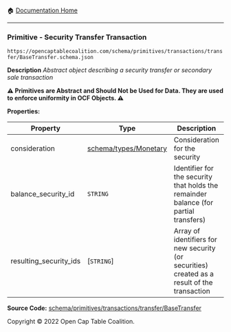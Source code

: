 :house: [Documentation Home](/README.md)

---

### Primitive - Security Transfer Transaction

`https://opencaptablecoalition.com/schema/primitives/transactions/transfer/BaseTransfer.schema.json`

**Description** _Abstract object describing a security transfer or secondary sale transaction_

**:warning: Primitives are Abstract and Should Not be Used for Data. They are used to enforce uniformity in OCF Objects. :warning:**

**Properties:**

| Property               | Type                                                    | Description                                                                                  | Required   |
| ---------------------- | ------------------------------------------------------- | -------------------------------------------------------------------------------------------- | ---------- |
| consideration          | [schema/types/Monetary](/docs/schema/types/Monetary.md) | Consideration for the security                                                               | -          |
| balance_security_id    | `STRING`                                                | Identifier for the security that holds the remainder balance (for partial transfers)         | -          |
| resulting_security_ids | [`STRING`]                                              | Array of identifiers for new security (or securities) created as a result of the transaction | `REQUIRED` |

**Source Code:** [schema/primitives/transactions/transfer/BaseTransfer](/schema/primitives/transactions/transfer/BaseTransfer.schema.json)

Copyright © 2022 Open Cap Table Coalition.
